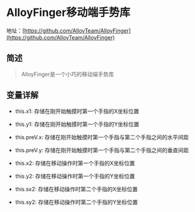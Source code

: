 # AlloyFinger移动端手势库
地址：[https://github.com/AlloyTeam/AlloyFinger](https://github.com/AlloyTeam/AlloyFinger)

## 简述

> AlloyFinger是一个小巧的移动端手势库

## 变量详解

* this.x1: 存储在刚开始触摸时第一个手指的X坐标位置

* this.y1: 存储在刚开始触摸时第一个手指的Y坐标位置

* this.preV.x: 存储在刚开始触摸时第一个手指与第二个手指之间的水平间距

* this.preV.y: 存储在刚开始触摸时第一个手指与第二个手指之间的垂直间距

* this.x2: 存储在移动操作时第一个手指的X坐标位置

* this.y2: 存储在移动操作时第一个手指的Y坐标位置

* this.sx2: 存储在移动操作时第二个手指的X坐标位置

* this.sy2: 存储在移动操作时第二个手指的Y坐标位置

